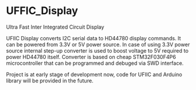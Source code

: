 # UFFIC_Display
Ultra Fast Inter Integrated Circuit Display

UFIIC Display converts I2C serial data to HD44780 display commands. It can be powered from 3.3V or 5V power source. In case of using 3.3V power source internal step-up converter is used to boost voltage to 5V required to power HD44780 itself. Converter is based on cheap STM32F030F4P6 microcontroller that can be programmed and debuged via SWD interface.

Project is at early stage of development now, code for UFIIC and Arduino library will be provided in the future.